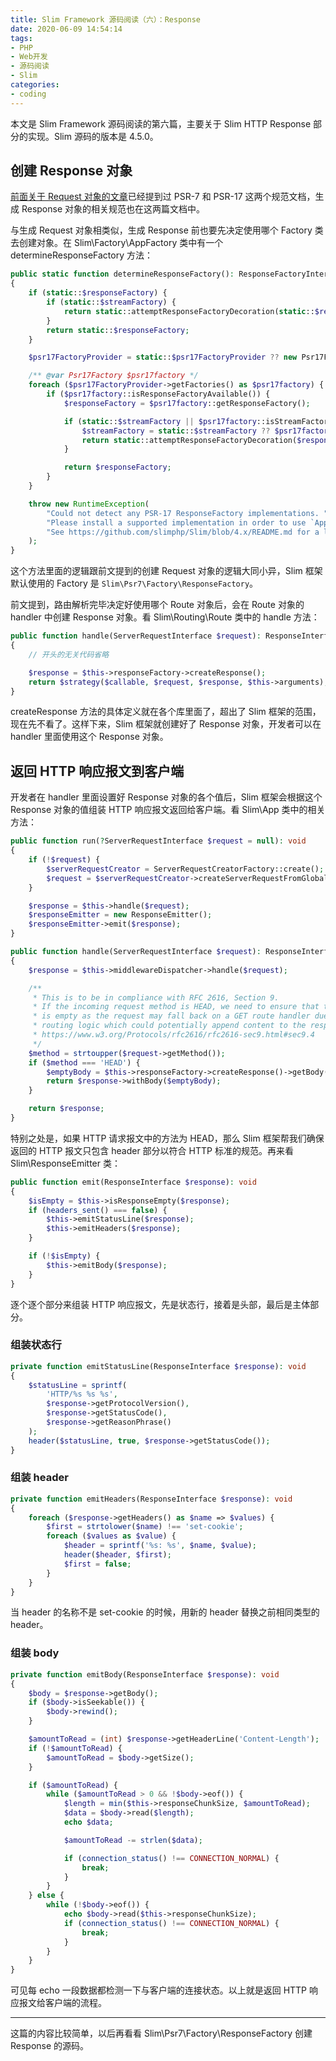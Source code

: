 ```yaml
---
title: Slim Framework 源码阅读（六）：Response
date: 2020-06-09 14:54:14
tags:
- PHP
- Web开发
- 源码阅读
- Slim
categories:
- coding
---
```


本文是 Slim Framework 源码阅读的第六篇，主要关于 Slim HTTP Response 部分的实现。Slim 源码的版本是 4.5.0。

<!--more-->

## 创建 Response 对象

[前面关于 Request 对象的文章](http://blog.leejianyang.com/2020/05/21/slim02-request/)已经提到过 PSR-7 和 PSR-17 这两个规范文档，生成 Response 对象的相关规范也在这两篇文档中。

与生成 Request 对象相类似，生成 Response 前也要先决定使用哪个 Factory 类去创建对象。在 Slim\Factory\AppFactory 类中有一个 determineResponseFactory 方法：
```php
public static function determineResponseFactory(): ResponseFactoryInterface
{
    if (static::$responseFactory) {
        if (static::$streamFactory) {
            return static::attemptResponseFactoryDecoration(static::$responseFactory, static::$streamFactory);
        }
        return static::$responseFactory;
    }

    $psr17FactoryProvider = static::$psr17FactoryProvider ?? new Psr17FactoryProvider();

    /** @var Psr17Factory $psr17factory */
    foreach ($psr17FactoryProvider->getFactories() as $psr17factory) {
        if ($psr17factory::isResponseFactoryAvailable()) {
            $responseFactory = $psr17factory::getResponseFactory();

            if (static::$streamFactory || $psr17factory::isStreamFactoryAvailable()) {
                $streamFactory = static::$streamFactory ?? $psr17factory::getStreamFactory();
                return static::attemptResponseFactoryDecoration($responseFactory, $streamFactory);
            }

            return $responseFactory;
        }
    }

    throw new RuntimeException(
        "Could not detect any PSR-17 ResponseFactory implementations. " .
        "Please install a supported implementation in order to use `AppFactory::create()`. " .
        "See https://github.com/slimphp/Slim/blob/4.x/README.md for a list of supported implementations."
    );
}
```

这个方法里面的逻辑跟前文提到的创建 Request 对象的逻辑大同小异，Slim 框架默认使用的 Factory 是 `Slim\Psr7\Factory\ResponseFactory`。

前文提到，路由解析完毕决定好使用哪个 Route 对象后，会在 Route 对象的 handler 中创建 Response 对象。看 Slim\Routing\Route 类中的 handle 方法：
```php
public function handle(ServerRequestInterface $request): ResponseInterface
{
    // 开头的无关代码省略

    $response = $this->responseFactory->createResponse();
    return $strategy($callable, $request, $response, $this->arguments);
}
```

createResponse 方法的具体定义就在各个库里面了，超出了 Slim 框架的范围，现在先不看了。这样下来，Slim 框架就创建好了 Response 对象，开发者可以在 handler 里面使用这个 Response 对象。

## 返回 HTTP 响应报文到客户端
开发者在 handler 里面设置好 Response 对象的各个值后，Slim 框架会根据这个 Response 对象的值组装 HTTP 响应报文返回给客户端。看 Slim\App 类中的相关方法：
```php
public function run(?ServerRequestInterface $request = null): void
{
    if (!$request) {
        $serverRequestCreator = ServerRequestCreatorFactory::create();
        $request = $serverRequestCreator->createServerRequestFromGlobals();
    }

    $response = $this->handle($request);
    $responseEmitter = new ResponseEmitter();
    $responseEmitter->emit($response);
}

public function handle(ServerRequestInterface $request): ResponseInterface
{
    $response = $this->middlewareDispatcher->handle($request);

    /**
     * This is to be in compliance with RFC 2616, Section 9.
     * If the incoming request method is HEAD, we need to ensure that the response body
     * is empty as the request may fall back on a GET route handler due to FastRoute's
     * routing logic which could potentially append content to the response body
     * https://www.w3.org/Protocols/rfc2616/rfc2616-sec9.html#sec9.4
     */
    $method = strtoupper($request->getMethod());
    if ($method === 'HEAD') {
        $emptyBody = $this->responseFactory->createResponse()->getBody();
        return $response->withBody($emptyBody);
    }

    return $response;
}
```

特别之处是，如果 HTTP 请求报文中的方法为 HEAD，那么 Slim 框架帮我们确保返回的 HTTP 报文只包含 header 部分以符合 HTTP 标准的规范。再来看 Slim\ResponseEmitter 类：
```php
public function emit(ResponseInterface $response): void
{
    $isEmpty = $this->isResponseEmpty($response);
    if (headers_sent() === false) {
        $this->emitStatusLine($response);
        $this->emitHeaders($response);
    }

    if (!$isEmpty) {
        $this->emitBody($response);
    }
}
```

逐个逐个部分来组装 HTTP 响应报文，先是状态行，接着是头部，最后是主体部分。

### 组装状态行
```php
private function emitStatusLine(ResponseInterface $response): void
{
    $statusLine = sprintf(
        'HTTP/%s %s %s',
        $response->getProtocolVersion(),
        $response->getStatusCode(),
        $response->getReasonPhrase()
    );
    header($statusLine, true, $response->getStatusCode());
}
```

### 组装 header
```php
private function emitHeaders(ResponseInterface $response): void
{
    foreach ($response->getHeaders() as $name => $values) {
        $first = strtolower($name) !== 'set-cookie';
        foreach ($values as $value) {
            $header = sprintf('%s: %s', $name, $value);
            header($header, $first);
            $first = false;
        }
    }
}
```

当 header 的名称不是 set-cookie 的时候，用新的 header 替换之前相同类型的 header。

### 组装 body
```php
private function emitBody(ResponseInterface $response): void
{
    $body = $response->getBody();
    if ($body->isSeekable()) {
        $body->rewind();
    }

    $amountToRead = (int) $response->getHeaderLine('Content-Length');
    if (!$amountToRead) {
        $amountToRead = $body->getSize();
    }

    if ($amountToRead) {
        while ($amountToRead > 0 && !$body->eof()) {
            $length = min($this->responseChunkSize, $amountToRead);
            $data = $body->read($length);
            echo $data;

            $amountToRead -= strlen($data);

            if (connection_status() !== CONNECTION_NORMAL) {
                break;
            }
        }
    } else {
        while (!$body->eof()) {
            echo $body->read($this->responseChunkSize);
            if (connection_status() !== CONNECTION_NORMAL) {
                break;
            }
        }
    }
}
```

可见每 echo 一段数据都检测一下与客户端的连接状态。以上就是返回 HTTP 响应报文给客户端的流程。

---

这篇的内容比较简单，以后再看看 Slim\Psr7\Factory\ResponseFactory 创建 Response 的源码。
